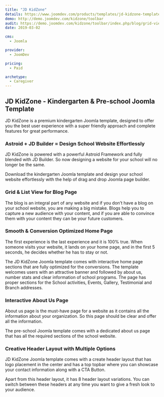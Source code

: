 ```yaml
---
title: "JD KidZone"
details: https://www.joomdev.com/products/templates/jd-kidzone-template
demo: http://demo.joomdev.com/kidzone/toolbar
audit: https://demo.joomdev.com/kidzone/toolbar/index.php/blog/grid-view
date: 2019-03-02

cms: 
  - Joomla

provider:
  - JoomDev

pricing:
  - Paid

archetype:
  - Caregiver
---
```


## JD KidZone - Kindergarten & Pre-school Joomla Template

JD KidZone is a premium kindergarten Joomla template, designed to offer you the best user experience with a super friendly approach and complete features for great performance.

### Astroid + JD Builder = Design School Website Effortlessly

JD KidZone is powered with a powerful Astroid Framework and fully blended with JD Builder. So now designing a website for your school will no longer be the same.

Download the kindergarten Joomla template and design your school website effortlessly with the help of drag and drop Joomla page builder.

### Grid & List View for Blog Page

The blog is an integral part of any website and if you don’t have a blog on your school website, you are making a big mistake. Blogs help you to capture a new audience with your content, and if you are able to convince them with your content they can be your future customers.

### Smooth & Conversion Optimized Home Page

The first experience is the last experience and it is 100% true. When someone visits your website, it lands on your home page, and in the first 5 seconds, he decides whether he has to stay or not.

The JD KidZone Joomla template comes with interactive home page sections that are fully optimized for the conversions. The template welcomes users with an attractive banner and followed by about us, number stats and clear information of school programs. The page has proper sections for the School activities, Events, Gallery, Testimonial and Branch addresses.

### Interactive About Us Page

About us page is the must-have page for a website as it contains all the information about your organization. So this page should be clear and offer all the information.

The pre-school Joomla template comes with a dedicated about us page that has all the required sections of the school website.

### Creative Header Layout with Multiple Options

JD KidZone Joomla template comes with a create header layout that has logo placement in the center and has a top topbar where you can showcase your contact information along with a CTA Button.

Apart from this header layout, it has 8 header layout variations. You can switch between these headers at any time you want to give a fresh look to your audience.
